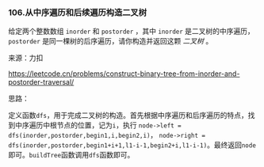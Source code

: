 ### 106.从中序遍历和后续遍历构造二叉树

给定两个整数数组 `inorder` 和 `postorder` ，其中 `inorder` 是二叉树的中序遍历， `postorder` 是同一棵树的后序遍历，请你构造并返回这颗 *二叉树* 。

来源：力扣

https://leetcode.cn/problems/construct-binary-tree-from-inorder-and-postorder-traversal/



思路：

​	定义函数`dfs`，用于完成二叉树的构造。首先根据中序遍历和后序遍历的特点，找到中序遍历中根节点的位置，记为`i`，执行 `node->left = dfs(inorder,postorder,begin1,i,begin2,i)`， `node->right = dfs(inorder,postorder,begin1+i+1,l1-i-1,begin2+i,l1-i-1)`。最终返回`node`即可。`buildTree`函数调用`dfs`函数即可。